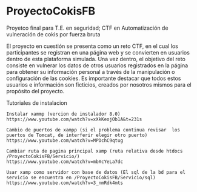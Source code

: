 # ProyectoCokisFB
Proyetco final para T.E. en seguridad; CTF en Automatización de vulneración de cokis por  fuerza bruta

El proyecto en cuestión se presenta como un reto CTF, en el cual los participantes se registran en una página web y se convierten en usuarios dentro de esta plataforma simulada. Una vez dentro, el objetivo del reto consiste en vulnerar los datos de otros usuarios registrados en la página para obtener su información personal a través de la manipulación o configuración de las cookies. Es importante destacar que todos estos usuarios e información son ficticios, creados por nosotros mismos para el propósito del proyecto.

Tutoriales de instalacion

    Instalar xammp (vercion de instalador 8.0)
    https://www.youtube.com/watch?v=xXkKeojOb1A&t=231s

    Cambio de puertos de xampp (si el problema continua revisar  los puertos de Tomcat, de interferir elegir otro puerto)
    https://www.youtube.com/watch?v=MPDchC9qtug

    Cambiar ruta de pagina principal xamp (ruta relativa desde htdocs  /ProyectoCokisFB/Servicio/)
    https://www.youtube.com/watch?v=mbXcYeLa7dc

    Usar xamp como servidor con base de datos (El sql de la bd para el servicio se encuentra en /ProyectoCokisFB/Servicio/sql)
    https://www.youtube.com/watch?v=3_nmRdk4mts


